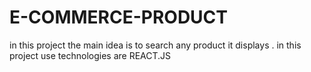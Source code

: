 # E-COMMERCE-PRODUCT
in this project the main idea is to search any product it displays . in this project use technologies are REACT.JS 
